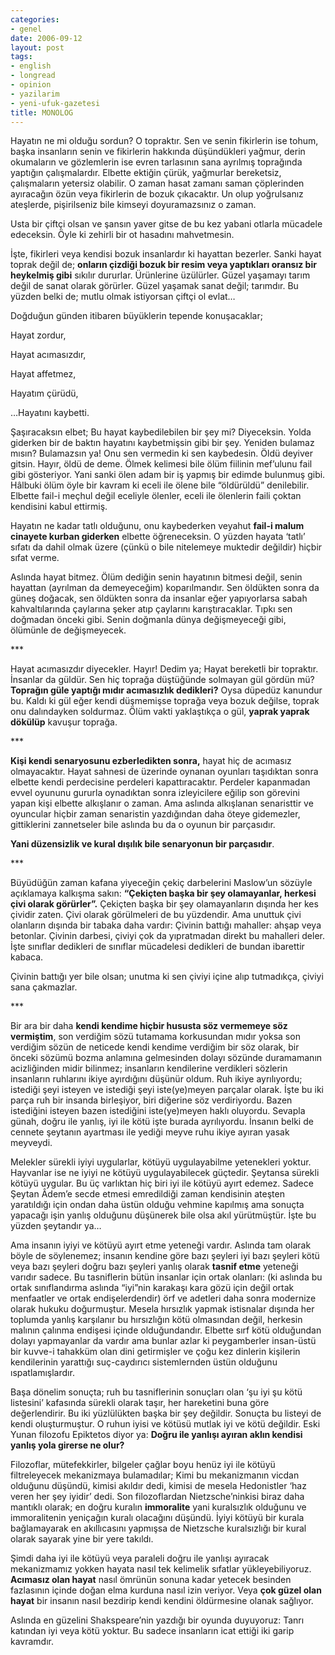 ```yaml
---
categories:
- genel
date: 2006-09-12
layout: post
tags:
- english
- longread
- opinion
- yazilarim
- yeni-ufuk-gazetesi
title: MONOLOG
---
```


Hayatın ne mi olduğu sordun? O topraktır. Sen ve senin fikirlerin ise tohum, başka insanların senin ve fikirlerin hakkında düşündükleri yağmur, derin okumaların ve gözlemlerin ise evren tarlasının sana ayrılmış toprağında yaptığın çalışmalardır. Elbette ektiğin çürük, yağmurlar bereketsiz, çalışmaların yetersiz olabilir. O zaman hasat zamanı saman çöplerinden ayıracağın özün veya fikirlerin de bozuk çıkacaktır. Un olup yoğrulsanız ateşlerde, pişirilseniz bile kimseyi doyuramazsınız o zaman.

Usta bir çiftçi olsan ve şansın yaver gitse de bu kez yabani otlarla mücadele edeceksin. Öyle ki zehirli bir ot hasadını mahvetmesin.

İşte, fikirleri veya kendisi bozuk insanlardır ki hayattan bezerler. Sanki hayat toprak değil de; **onların çizdiği bozuk bir resim veya yaptıkları oransız bir heykelmiş gibi** sıkılır dururlar. Ürünlerine üzülürler. Güzel yaşamayı tarım değil de sanat olarak görürler. Güzel yaşamak sanat değil; tarımdır. Bu yüzden belki de; mutlu olmak istiyorsan çiftçi ol evlat…

Doğduğun günden itibaren büyüklerin tepende konuşacaklar;

Hayat zordur,

Hayat acımasızdır,

Hayat affetmez,

Hayatım çürüdü,

…Hayatını kaybetti.

Şaşıracaksın elbet; Bu hayat kaybedilebilen bir şey mi? Diyeceksin. Yolda giderken bir de baktın hayatını kaybetmişsin gibi bir şey. Yeniden bulamaz mısın? Bulamazsın ya! Onu sen vermedin ki sen kaybedesin. Öldü deyiver gitsin. Hayır, öldü de deme. Ölmek kelimesi bile ölüm fiilinin mef’ulunu fail gibi gösteriyor. Yani sanki ölen adam bir iş yapmış bir edimde bulunmuş gibi. Hâlbuki ölüm öyle bir kavram ki eceli ile ölene bile “öldürüldü” denilebilir. Elbette fail-i meçhul değil eceliyle ölenler, eceli ile ölenlerin faili çoktan kendisini kabul ettirmiş.

Hayatın ne kadar tatlı olduğunu, onu kaybederken veyahut **fail-i malum cinayete kurban giderken** elbette öğreneceksin. O yüzden hayata ‘tatlı’ sıfatı da dahil olmak üzere (çünkü o bile nitelemeye muktedir değildir) hiçbir sıfat verme.

Aslında hayat bitmez. Ölüm dediğin senin hayatının bitmesi değil, senin hayattan (ayrılman da demeyeceğim) koparılmandır. Sen öldükten sonra da güneş doğacak, sen öldükten sonra da insanlar eğer yapıyorlarsa sabah kahvaltılarında çaylarına şeker atıp çaylarını karıştıracaklar. Tıpkı sen doğmadan önceki gibi. Senin doğmanla dünya değişmeyeceği gibi, ölümünle de değişmeyecek.

\*\*\*

Hayat acımasızdır diyecekler. Hayır! Dedim ya; Hayat bereketli bir topraktır. İnsanlar da güldür. Sen hiç toprağa düştüğünde solmayan gül gördün mü? **Toprağın güle yaptığı mıdır acımasızlık dedikleri?** Oysa düpedüz kanundur bu. Kaldı ki gül eğer kendi düşmemişse toprağa veya bozuk değilse, toprak onu dalındayken soldurmaz. Ölüm vakti yaklaştıkça o gül, **yaprak yaprak dökülüp** kavuşur toprağa.

\*\*\*

**Kişi kendi senaryosunu ezberledikten sonra,** hayat hiç de acımasız olmayacaktır. Hayat sahnesi de üzerinde oynanan oyunları taşıdıktan sonra elbette kendi perdecisine perdeleri kapattıracaktır. Perdeler kapanmadan evvel oyununu gururla oynadıktan sonra izleyicilere eğilip son görevini yapan kişi elbette alkışlanır o zaman. Ama aslında alkışlanan senaristtir ve oyuncular hiçbir zaman senaristin yazdığından daha öteye gidemezler, gittiklerini zannetseler bile aslında bu da o oyunun bir parçasıdır.

**Yani düzensizlik ve kural dışılık bile senaryonun bir parçasıdır**.

\*\*\*

Büyüdüğün zaman kafana yiyeceğin çekiç darbelerini Maslow’un sözüyle açıklamaya kalkışma sakın: **“Çekiçten başka bir şey olamayanlar, herkesi çivi olarak görürler”.** Çekiçten başka bir şey olamayanların dışında her kes çividir zaten. Çivi olarak görülmeleri de bu yüzdendir. Ama unuttuk çivi olanların dışında bir tabaka daha vardır: Çivinin battığı mahaller: ahşap veya betonlar. Çivinin darbesi, çiviyi çok da yıpratmadan direkt bu mahalleri deler. İşte sınıflar dedikleri de sınıflar mücadelesi dedikleri de bundan ibarettir kabaca.

Çivinin battığı yer bile olsan; unutma ki sen çiviyi içine alıp tutmadıkça, çiviyi sana çakmazlar.

\*\*\*

Bir ara bir daha **kendi kendime hiçbir hususta söz vermemeye söz vermiştim**, son verdiğim sözü tutamama korkusundan mıdır yoksa son verdiğim sözün de neticede kendi kendime verdiğim bir söz olarak, bir önceki sözümü bozma anlamına gelmesinden dolayı sözünde duramamanın acizliğinden midir bilinmez; insanların kendilerine verdikleri sözlerin insanların ruhlarını ikiye ayırdığını düşünür oldum. Ruh ikiye ayrılıyordu; istediği şeyi isteyen ve istediği şeyi iste(ye)meyen parçalar olarak. İşte bu iki parça ruh bir insanda birleşiyor, biri diğerine söz verdiriyordu. Bazen istediğini isteyen bazen istediğini iste(ye)meyen haklı oluyordu. Sevapla günah, doğru ile yanlış, iyi ile kötü işte burada ayrılıyordu. İnsanın belki de cennete şeytanın ayartması ile yediği meyve ruhu ikiye ayıran yasak meyveydi.

Melekler sürekli iyiyi uygularlar, kötüyü uygulayabilme yetenekleri yoktur. Hayvanlar ise ne iyiyi ne kötüyü uygulayabilecek güçtedir. Şeytansa sürekli kötüyü uygular. Bu üç varlıktan hiç biri iyi ile kötüyü ayırt edemez. Sadece Şeytan Âdem’e secde etmesi emredildiği zaman kendisinin ateşten yaratıldığı için ondan daha üstün olduğu vehmine kapılmış ama sonuçta yapacağı işin yanlış olduğunu düşünerek bile olsa akıl yürütmüştür. İşte bu yüzden şeytandır ya…

Ama insanın iyiyi ve kötüyü ayırt etme yeteneği vardır. Aslında tam olarak böyle de söylenemez; insanın kendine göre bazı şeyleri iyi bazı şeyleri kötü veya bazı şeyleri doğru bazı şeyleri yanlış olarak **tasnif etme** yeteneği varıdır sadece. Bu tasniflerin bütün insanlar için ortak olanları: (ki aslında bu ortak sınıflandırma aslında “iyi”nin karakaşı kara gözü için değil ortak menfaatler ve ortak endişelerdendir) örf ve adetleri daha sonra modernize olarak hukuku doğurmuştur. Mesela hırsızlık yapmak istisnalar dışında her toplumda yanlış karşılanır bu hırsızlığın kötü olmasından değil, herkesin malının çalınma endişesi içinde olduğundandır. Elbette sırf kötü olduğundan dolayı yapmayanlar da vardır ama bunlar azlar ki peygamberler insan-üstü bir kuvve-i tahakküm olan dini getirmişler ve çoğu kez dinlerin kişilerin kendilerinin yarattığı suç-caydırıcı sistemlernden üstün olduğunu ıspatlamışlardır.

Başa dönelim sonuçta; ruh bu tasniflerinin sonuçları olan ‘şu iyi şu kötü listesini’ kafasında sürekli olarak taşır, her hareketini buna göre değerlendirir. Bu iki yüzlülükten başka bir şey değildir. Sonuçta bu listeyi de kendi oluşturmuştur. O ruhun iyisi ve kötüsü mutlak iyi ve kötü değildir. Eski Yunan filozofu Epiktetos diyor ya: **Doğru ile yanlışı ayıran aklın kendisi yanlış yola girerse ne olur?**

Filozoflar, mütefekkirler, bilgeler çağlar boyu henüz iyi ile kötüyü filtreleyecek mekanizmaya bulamadılar; Kimi bu mekanizmanın vicdan olduğunu düşündü, kimisi akıldır dedi, kimisi de mesela Hedonistler ‘haz veren her şey iyidir’ dedi. Son filozoflardan Nietzsche’ninkisi biraz daha mantıklı olarak; en doğru kuralın **immoralite** yani kuralsızlık olduğunu ve immoralitenin yeniçağın kuralı olacağını düşündü. İyiyi kötüyü bir kurala bağlamayarak en akıllıcasını yapmışsa de Nietzsche kuralsızlığı bir kural olarak sayarak yine bir yere takıldı.

Şimdi daha iyi ile kötüyü veya paraleli doğru ile yanlışı ayıracak mekanizmamız yokken hayata nasıl tek kelimelik sıfatlar yükleyebiliyoruz. **Acımasız olan hayat** nasıl ömrünün sonuna kadar yetecek besinden fazlasının içinde doğan elma kurduna nasıl izin veriyor. Veya **çok güzel olan hayat** bir insanın nasıl bezdirip kendi kendini öldürmesine olanak sağlıyor.

Aslında en güzelini Shakspeare’nin yazdığı bir oyunda duyuyoruz: Tanrı katından iyi veya kötü yoktur. Bu sadece insanların icat ettiği iki garip kavramdır.
